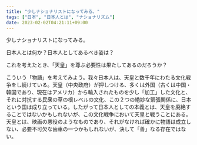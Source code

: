 ```yaml
---
title: "少しナショナリストになってみる。"
tags: ["日本", "日本人とは", "ナショナリズム"]
date: 2023-02-02T04:21:11+09:00
---
```


少しナショナリストになってみる。

日本人とは何か？日本人としてあるべき姿は？

これを考えたとき、「天皇」を尊ぶ必要性は果たしてあるのだろうか？

こういう「物語」を考えてみよう。我々日本人は、天皇と数千年にわたる文化戦争をし続けている。天皇（中央政府）が押しつける、多くは外国（古くは中国・韓国であり、現在はアメリカ）から輸入されたものを少し「加工」した文化と、それに対抗する民衆の草の根レベルの文化、この２つの絶妙な緊張関係に、日本という国は成り立っている。したがって日本人としての本義とは、天皇を廃絶することではないかもしれないが、この文化戦争において天皇と戦うことにある。天皇とは、映画の悪役のようなものであり、それがなければ確かに物語は成立しない、必要不可欠な歯車の一つかもしれないが、決して「善」なる存在ではない。